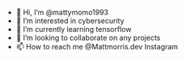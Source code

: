 - 👋 Hi, I’m @mattymomo1993
- 👀 I’m interested in cybersecurity 
- 🌱 I’m currently learning tensorflow
- 💞️ I’m looking to collaborate on any projects 
- 📫 How to reach me @Mattmorris.dev Instagram 

<!---
mattymomo1993/mattymomo1993 is a ✨ special ✨ repository because its `README.md` (this file) appears on your GitHub profile.
You can click the Preview link to take a look at your changes.
--->
